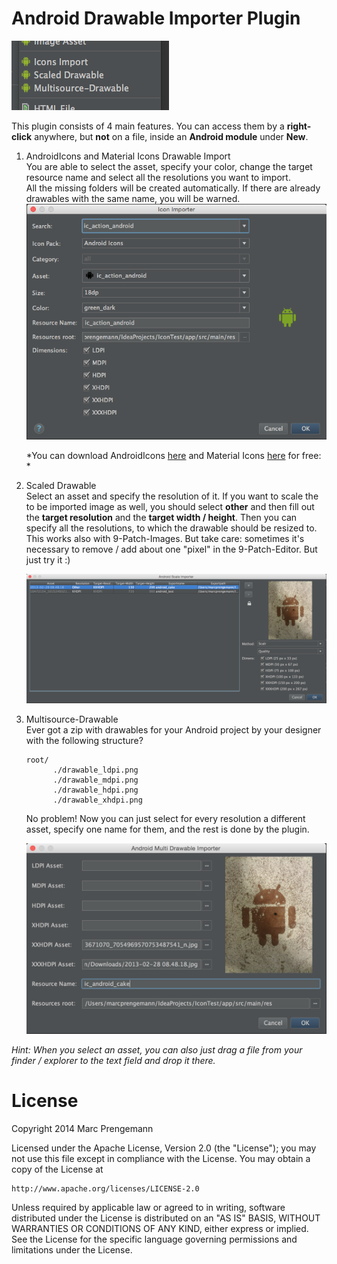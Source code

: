 Android Drawable Importer Plugin
=========================================

![alt text](images/menu.png "New menu")

This plugin consists of 4 main features. You can access them by a **right-click** anywhere, but **not** on a file, inside an **Android module** under **New**.

1. AndroidIcons and Material Icons Drawable Import  
   You are able to select the asset, specify your color, change the target resource name and select all the resolutions you want to import.  
   All the missing folders will be created automatically. If there are already drawables with the same name, you will be warned.  
   ![alt text](images/icons_importer.png "Icons Import dialog")
   
   *You can download AndroidIcons [here](http://www.androidicons.com/) and Material Icons [here](https://github.com/google/material-design-icons/releases) for free: *

2. Scaled Drawable  
   Select an asset and specify the resolution of it. If you want to scale the to be imported image as well, you should select **other** and then fill out the **target resolution** and the **target width / height**. Then you can specify all the resolutions, to which the drawable should be resized to.  
   This works also with 9-Patch-Images. But take care: sometimes it's necessary to remove / add about one "pixel" in the 9-Patch-Editor. But just try it :)  
   
   ![alt text](images/scale.png "Scaled drawable import dialog")

3. Multisource-Drawable  
   Ever got a zip with drawables for your Android project by your designer with the following structure?  
      ```
      root/  
            ./drawable_ldpi.png  
            ./drawable_mdpi.png  
            ./drawable_hdpi.png  
            ./drawable_xhdpi.png  
      ```
            
   No problem! Now you can just select for every resolution a different asset, specify one name for them, and the rest is done by the plugin.
   
   ![alt text](images/multi.png "Multi drawable sources import dialog")

*Hint: When you select an asset, you can also just drag a file from your finder / explorer to the text field and drop it there.*

License 
========================================= 

Copyright 2014 Marc Prengemann

Licensed under the Apache License, Version 2.0 (the "License");
you may not use this file except in compliance with the License.
You may obtain a copy of the License at

    http://www.apache.org/licenses/LICENSE-2.0

Unless required by applicable law or agreed to in writing, software
distributed under the License is distributed on an "AS IS" BASIS,
WITHOUT WARRANTIES OR CONDITIONS OF ANY KIND, either express or implied.
See the License for the specific language governing permissions and
limitations under the License.
